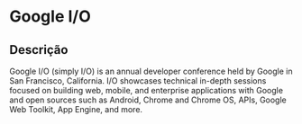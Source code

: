# Google I/O

## Descrição

Google I/O (simply I/O) is an annual developer conference held by Google in San Francisco,
California. I/O showcases technical in-depth sessions focused on building web, mobile, and
enterprise applications with Google and open sources such as Android, Chrome and Chrome OS,
APIs, Google Web Toolkit, App Engine, and more.
